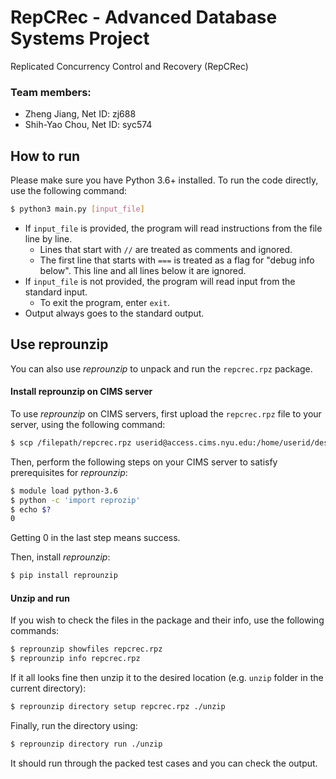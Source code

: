 # RepCRec - Advanced Database Systems Project
Replicated Concurrency Control and Recovery (RepCRec)

### Team members:
- Zheng Jiang, Net ID: zj688
- Shih-Yao Chou, Net ID: syc574

## How to run
Please make sure you have Python 3.6+ installed.
To run the code directly, use the following command:
```bash
$ python3 main.py [input_file]
```

- If `input_file` is provided, the program will read instructions from 
the file line by line.
    - Lines that start with `//` are treated as comments and ignored.
    - The first line that starts with `===` is treated as a flag for 
      "debug info below". This line and all lines below it are ignored.
- If `input_file` is not provided, the program will read input from 
the standard input.
    - To exit the program, enter `exit`.
- Output always goes to the standard output.

## Use reprounzip
You can also use _reprounzip_ to unpack and run the `repcrec.rpz` package.

#### Install reprounzip on CIMS server
To use _reprounzip_ on CIMS servers, first upload the `repcrec.rpz` file to
your server, using the following command:
```bash
$ scp /filepath/repcrec.rpz userid@access.cims.nyu.edu:/home/userid/desiredFolder
```

Then, perform the following steps on your CIMS server to satisfy prerequisites
for _reprounzip_:
```bash
$ module load python-3.6
$ python -c 'import reprozip'
$ echo $?
0
```
Getting 0 in the last step means success.

Then, install _reprounzip_:
```bash
$ pip install reprounzip
```

#### Unzip and run
If you wish to check the files in the package and their info, use the following
commands:
```bash
$ reprounzip showfiles repcrec.rpz
$ reprounzip info repcrec.rpz
```

If it all looks fine then unzip it to the desired location
(e.g. `unzip` folder in the current directory):
```bash
$ reprounzip directory setup repcrec.rpz ./unzip
```

Finally, run the directory using:
```bash
$ reprounzip directory run ./unzip
```

It should run through the packed test cases and you can check the output.
